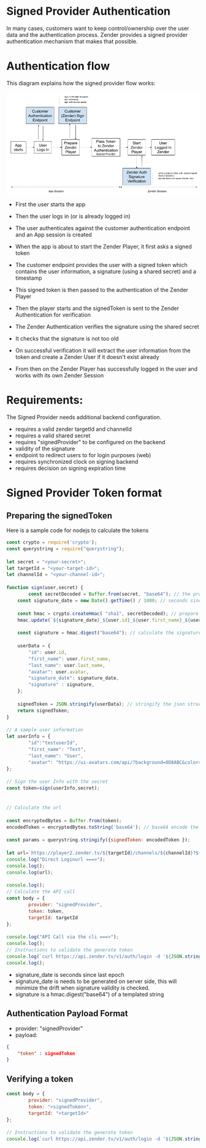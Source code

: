# Signed Provider Authentication
In many cases, customers want to keep control/ownership over the user data and the authentication process. Zender provides a signed provider authentication mechanism that makes that possible.

# Authentication flow
This diagram explains how the signed provider flow works:

![Zender Signed Provider Diagram](docs/images/signed-provider-diagram.png?raw=true "Zender Signed Provider Diagram")

- First the user starts the app
- Then the user logs in (or is already logged in)
- The user authenticates against the customer authentication endpoint and an App session is created

- When the app is about to start the Zender Player, it first asks a signed token
- The customer endpoint provides the user with a signed token which contains the user information, a signature (using a shared secret) and a timestamp

- This signed token is then passed to the authentication of the Zender Player
- Then the player starts and the signedToken is sent to the Zender Authentication for verification

- The Zender Authentication verifies the signature using the shared secret
- It checks that the signature is not too old
- On successful verification it will extract the user information from the token and create a Zender User if it doesn't exist already
- From then on the Zender Player has successfully logged in the user and works with its own Zender Session

# Requirements:
The Signed Provider needs additional backend configuration.

- requires a valid zender targetId and channelId
- requires a valid shared secret
- requires "signedProvider" to be configured on the backend
- validity of the signature
- endpoint to redirect users to for login purposes (web)
- requires synchronized clock on signing backend
- requires decision on signing expiration time

# Signed Provider Token format
## Preparing the signedToken
Here is a sample code for nodejs to calculate the tokens

```javascript
const crypto = require('crypto');  
const querystring = require("querystring");

let secret = "<your-secret>";
let targetId = "<your-target-id>";
let channelId = "<your-channel-id>";

function sign(user,secret) {
    	const secretDecoded = Buffer.from(secret, "base64"); // the provided secret is base64, so it needs to be decoded first
	const signature_date = new Date().getTime() / 1000; // seconds since epoch

	const hmac = crypto.createHmac( "sha1", secretDecoded); // prepare the hmac signing
	hmac.update(`${signature_date}_${user.id}_${user.first_name}_${user.last_name}`); // use the agreed signing template

	const signature = hmac.digest("base64"); // calculate the signature , base64

	userData = {
		"id": user.id,
		"first_name": user.first_name,
		"last_name": user.last_name,
		"avatar": user.avatar,
		"signature_date": signature_date,
		"signature" : signature,
	};

	signedToken = JSON.stringify(userData); // stringify the json structure
	return signedToken;
}

// A sample user information
let userInfo = {
		"id":"testuserId",
		"first_name": "Test",
		"last_name": "User",
		"avatar": "https://ui-avatars.com/api/?background=0D8ABC&color=fff"
};

// Sign the user Info with the secret
const token=sign(userInfo,secret);


// Calculate the url

const encryptedBytes = Buffer.from(token);
encodedToken = encryptedBytes.toString('base64'); // base64 encode the token

const params = querystring.stringify({signedToken: encodedToken });

let url=`https://player2.zender.tv/${targetId}/channels/${channelId}?${params}`
console.log("Direct Loginurl ===>");
console.log();
console.log(url);

console.log();
// Calculate the API call
const body = {
        provider: "signedProvider",
        token: token,
        targetId: targetId
};

console.log("API Call via the cli ===>");
console.log();
// Instructions to validate the generate token
console.log(`curl https://api.zender.tv/v1/auth/login -d '${JSON.stringify(body)}' -H 'Content-Type: application/json' -v`);
console.log();
```

- signature_date is seconds since last epoch
- signature_date is needs to be generated on server side, this will minimize the drift when signature validity is checked.
- signature is a hmac.digest("base64") of a templated string

## Authentication Payload Format
- provider: "signedProvider"
- payload:
```json
{
	"token" : signedToken
}
```


## Verifying a token

```javascript
const body = {
        provider: "signedProvider",
        token: "<signedToken>",
        targetId: "<targetId>"
};

// Instructions to validate the generate token
console.log(`curl https://api.zender.tv/v1/auth/login -d '${JSON.stringify(body)}' -H 'Content-Type: application/json' -v`);
```
